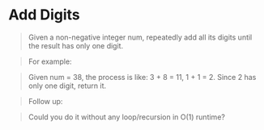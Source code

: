 # Add Digits

> Given a non-negative integer num, repeatedly add all its digits until the result has only one digit.

> For example:

> Given num = 38, the process is like: 3 + 8 = 11, 1 + 1 = 2. Since 2 has only one digit, return it.

> Follow up:

> Could you do it without any loop/recursion in O(1) runtime?

```Python

```
